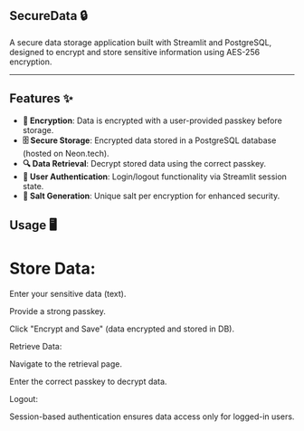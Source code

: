 ## SecureData 🔒

A secure data storage application built with Streamlit and PostgreSQL, designed to encrypt and store sensitive information using AES-256 encryption. 

---

## Features ✨
- **🔐 Encryption**: Data is encrypted with a user-provided passkey before storage.
- **🗄️ Secure Storage**: Encrypted data stored in a PostgreSQL database (hosted on Neon.tech).
- **🔍 Data Retrieval**: Decrypt stored data using the correct passkey.
- **👤 User Authentication**: Login/logout functionality via Streamlit session state.
- **🧂 Salt Generation**: Unique salt per encryption for enhanced security.

## Usage 🖥️
# Store Data:

Enter your sensitive data (text).

Provide a strong passkey.

Click "Encrypt and Save" (data encrypted and stored in DB).

Retrieve Data:

Navigate to the retrieval page.

Enter the correct passkey to decrypt data.

Logout:

Session-based authentication ensures data access only for logged-in users.
